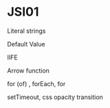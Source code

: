 # JSI01

Literal strings

Default Value

IIFE

Arrow function

for (of) , forEach, for

setTimeout, css opacity transition
